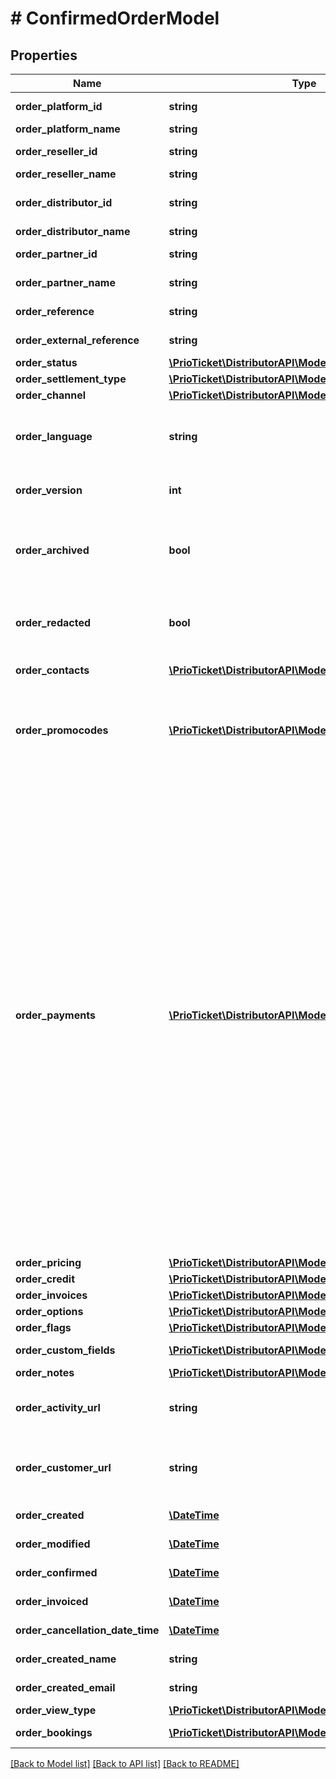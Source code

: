 # # ConfirmedOrderModel

## Properties

Name | Type | Description | Notes
------------ | ------------- | ------------- | -------------
**order_platform_id** | **string** | Unique identifier of the platform. | [readonly]
**order_platform_name** | **string** | Name of the platform. | [readonly]
**order_reseller_id** | **string** | Unique identifier of the reseller. | [readonly]
**order_reseller_name** | **string** | Name of the reseller. | [readonly]
**order_distributor_id** | **string** | Unique identifier for distributor assigned by Prio. |
**order_distributor_name** | **string** | Name of the distributor. | [readonly]
**order_partner_id** | **string** | Unique identifier for partner assigned by Prio. | [optional]
**order_partner_name** | **string** | Name of the partner. | [optional] [readonly]
**order_reference** | **string** | A unique identifier for the created order in the Prio. | [readonly]
**order_external_reference** | **string** | A unique order identifier within the external system. |
**order_status** | [**\PrioTicket\DistributorAPI\Models\OrderStatusTypes**](OrderStatusTypes.md) |  |
**order_settlement_type** | [**\PrioTicket\DistributorAPI\Models\SettlementType**](SettlementType.md) |  | [optional]
**order_channel** | [**\PrioTicket\DistributorAPI\Models\OrderChannel**](OrderChannel.md) |  |
**order_language** | **string** | Language to use for communication, e.g pre-arrival emails. Language is defined in [ISO-639-1](https://en.wikipedia.org/wiki/ISO_639-1) format. |
**order_version** | **int** | Order version number. | [readonly] [default to 1]
**order_archived** | **bool** | Whether this order has been archived. Orders will be automatically archived if it is in a final state and has not been amended for a long period of time. | [optional] [readonly] [default to false]
**order_redacted** | **bool** | Whether this order has redacted or de-identified sensitive data such as personally identifiable information (PII). | [readonly] [default to false]
**order_contacts** | [**\PrioTicket\DistributorAPI\Models\ContactDetails[]**](ContactDetails.md) | Contacts linked to this order. | [optional]
**order_promocodes** | [**\PrioTicket\DistributorAPI\Models\AppliedPromocode[]**](AppliedPromocode.md) | The promocodes applied to this order. Only shown in case one or more promocodes have been applied in the reservation. Not applicable to Direct Booking. | [optional] [readonly]
**order_payments** | [**\PrioTicket\DistributorAPI\Models\PaymentDetails[]**](PaymentDetails.md) | Details on the payments linked to this order.   An order can have multiple payment records in case of installments, split payments, refunds and additional charges. Every action will result in an additional record, hence all payment history is maintained.  Payment records are always returned in a descending order based on the payment date. Therefore the first entry in the array can be considered as the most recent payment / refund and thus the &#x60;payment_total&#x60; (running sum) as the actual total amount paid and the &#x60;payment_status &#x60; as the latest payment status for this order. If there are no records, the order can be considered unpaid.  Only a single payment can be in progress or pending at the same time. Outstanding amounts will be added as a running total in the latest record with &#x60;payment_status:PENDING&#x60;.  &gt; All payments linked to this order will be returned, regardless of the &#x60;order_version&#x60;. | [optional] [readonly]
**order_pricing** | [**\PrioTicket\DistributorAPI\Models\Pricing**](Pricing.md) |  |
**order_credit** | [**\PrioTicket\DistributorAPI\Models\CreditLimit**](CreditLimit.md) |  | [optional]
**order_invoices** | [**\PrioTicket\DistributorAPI\Models\InvoiceDetails[]**](InvoiceDetails.md) | Related invoices. | [optional]
**order_options** | [**\PrioTicket\DistributorAPI\Models\OrderOptions**](OrderOptions.md) |  | [optional]
**order_flags** | [**\PrioTicket\DistributorAPI\Models\Flag[]**](Flag.md) | Order flags. | [optional]
**order_custom_fields** | [**\PrioTicket\DistributorAPI\Models\CustomField[]**](CustomField.md) | Freeform entry of any key-value pair. | [optional]
**order_notes** | [**\PrioTicket\DistributorAPI\Models\Note[]**](Note.md) | Order notes. | [optional]
**order_activity_url** | **string** | This link redirects towards the Activity Overview which allows the agent to amend the order. | [optional]
**order_customer_url** | **string** | This link that can be attached and communicated towards the end-consumer and allows for order amendment. | [optional]
**order_created** | [**\DateTime**](\DateTime.md) | Date and time of order creation. | [readonly]
**order_modified** | [**\DateTime**](\DateTime.md) | Date and time of order update. | [readonly]
**order_confirmed** | [**\DateTime**](\DateTime.md) | Date and time of order confirmation. | [optional] [readonly]
**order_invoiced** | [**\DateTime**](\DateTime.md) | Date and time of order invoice. | [optional] [readonly]
**order_cancellation_date_time** | [**\DateTime**](\DateTime.md) | Date and time of order cancellation. | [optional] [readonly]
**order_created_name** | **string** | Cashier name / User name who created the order. | [readonly]
**order_created_email** | **string** | Cashier email / User email who created the order. | [readonly]
**order_view_type** | [**\PrioTicket\DistributorAPI\Models\AccountType**](AccountType.md) |  |
**order_bookings** | [**\PrioTicket\DistributorAPI\Models\ConfirmedBooking[]**](ConfirmedBooking.md) | Details on the bookings made in this order. |

[[Back to Model list]](../../README.md#models) [[Back to API list]](../../README.md#endpoints) [[Back to README]](../../README.md)
